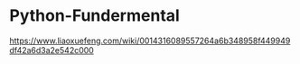 # Python-Fundermental
https://www.liaoxuefeng.com/wiki/0014316089557264a6b348958f449949df42a6d3a2e542c000
